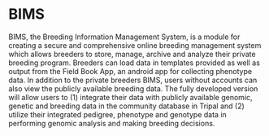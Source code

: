 # BIMS
BIMS, the Breeding Information Management System, is a module for creating a secure and comprehensive online breeding management system which allows breeders to store, manage, archive and analyze their private breeding program. Breeders can load data in templates provided as well as output from the Field Book App, an android app for collecting phenotype data. In addition to the private breeders BIMS, users without accounts can also view the publicly available breeding data. The fully developed version will allow users to (1) integrate their data with publicly available genomic, genetic and breeding data in the community database in Tripal and (2) utilize their integrated pedigree, phenotype and genotype data in performing genomic analysis and making breeding decisions. 
